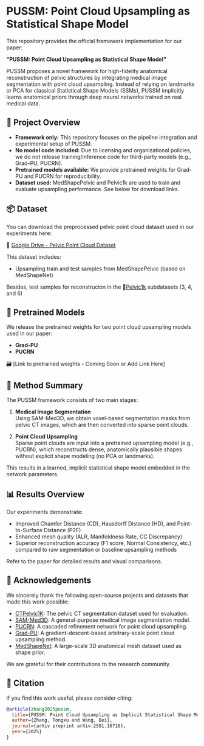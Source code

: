 # PUSSM: Point Cloud Upsampling as Statistical Shape Model

This repository provides the official framework implementation for our paper:

**"PUSSM: Point Cloud Upsampling as Statistical Shape Model"**

PUSSM proposes a novel framework for high-fidelity anatomical reconstruction of pelvic structures by integrating medical image segmentation with point cloud upsampling. Instead of relying on landmarks or PCA for classical Statistical Shape Models (SSMs), PUSSM implicitly learns anatomical priors through deep neural networks trained on real medical data.

## 🚀 Project Overview

- **Framework only:** This repository focuses on the pipeline integration and experimental setup of PUSSM.  
- **No model code included:** Due to licensing and organizational policies, we do not release training/inference code for third-party models (e.g., Grad-PU, PUCRN).
- **Pretrained models available:** We provide pretrained weights for Grad-PU and PUCRN for reproducibility.
- **Dataset used:** MedShapePelvic and Pelvic1k are used to train and evaluate upsampling performance. See below for download links.

## 📦 Dataset

You can download the preprocessed pelvic point cloud dataset used in our experiments here:

🔗 [Google Drive - Pelvic Point Cloud Dataset](https://drive.google.com/file/d/1UBheR2SPZ7sXDOUpO2b8WqLYXGWStC_B/view?usp=sharing)

This dataset includes:
- Upsampling train and test samples from MedShapePelvic (based on MedShapeNet)

Besides, test samples for reconstrucion in the 🔗[Pelvic1k](https://github.com/MIRACLE-Center/CTPelvic1K) subdatasets (3, 4, and 6) 

## 📂 Pretrained Models

We release the pretrained weights for two point cloud upsampling models used in our paper:

- **Grad-PU**
- **PUCRN**

🗃️ [Link to pretrained weights - Coming Soon or Add Link Here]

## 🧠 Method Summary

The PUSSM framework consists of two main stages:

1. **Medical Image Segmentation**  
   Using SAM-Med3D, we obtain voxel-based segmentation masks from pelvic CT images, which are then converted into sparse point clouds.

2. **Point Cloud Upsampling**  
   Sparse point clouds are input into a pretrained upsampling model (e.g., PUCRN), which reconstructs dense, anatomically plausible shapes without explicit shape modeling (no PCA or landmarks).

This results in a learned, implicit statistical shape model embedded in the network parameters.

## 📊 Results Overview

Our experiments demonstrate:
- Improved Chamfer Distance (CD), Hausdorff Distance (HD), and Point-to-Surface Distance (P2F)
- Enhanced mesh quality (ALR, Manifoldness Rate, CC Discrepancy)
- Superior reconstruction accuracy (F1 score, Normal Consistency, etc.) compared to raw segmentation or baseline upsampling methods

Refer to the paper for detailed results and visual comparisons.

## 🙏 Acknowledgements

We sincerely thank the following open-source projects and datasets that made this work possible:

- [CTPelvic1K](https://github.com/MIRACLE-Center/CTPelvic1K): The pelvic CT segmentation dataset used for evaluation.
- [SAM-Med3D](https://github.com/uni-medical/SAM-Med3D): A general-purpose medical image segmentation model.
- [PUCRN](https://github.com/hikvision-research/3DVision): A cascaded refinement network for point cloud upsampling.
- [Grad-PU](https://github.com/yunhe20/Grad-PU): A gradient-descent-based arbitrary-scale point cloud upsampling method.
- [MedShapeNet](https://github.com/Jianningli/medshapenet-feedback): A large-scale 3D anatomical mesh dataset used as shape prior.

We are grateful for their contributions to the research community.

## 📄 Citation

If you find this work useful, please consider citing:

```bibtex
@article{zhang2025pussm,
  title={PUSSM: Point Cloud Upsampling as Implicit Statistical Shape Model},
  author={Zhang, Tongxu and Wang, Bei},
  journal={arXiv preprint arXiv:2501.16716},
  year={2025}
}
